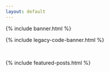 ```yaml
---
layout: default
---
```


{% include banner.html %}

{% include legacy-code-banner.html %}

<br/>

{% include featured-posts.html %}
